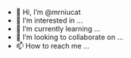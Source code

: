 - 👋 Hi, I’m @mrniucat
- 👀 I’m interested in ...
- 🌱 I’m currently learning ...
- 💞️ I’m looking to collaborate on ...
- 📫 How to reach me ...

<!---
mrniucat/mrniucat is a ✨ special ✨ repository because its `README.md` (this file) appears on your GitHub profile.
You can click the Preview link to take a look at your changes.
--->
